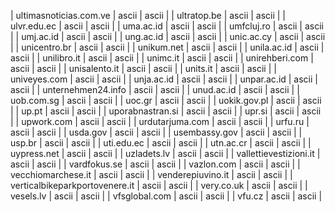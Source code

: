 | ultimasnoticias.com.ve | ascii | ascii |
| ultratop.be | ascii | ascii |
| ulvr.edu.ec | ascii | ascii |
| uma.ac.id | ascii | ascii |
| umfcluj.ro | ascii | ascii |
| umj.ac.id | ascii | ascii |
| ung.ac.id | ascii | ascii |
| unic.ac.cy | ascii | ascii |
| unicentro.br | ascii | ascii |
| unikum.net | ascii | ascii |
| unila.ac.id | ascii | ascii |
| unilibro.it | ascii | ascii |
| unimc.it | ascii | ascii |
| unirehberi.com | ascii | ascii |
| unisalento.it | ascii | ascii |
| units.it | ascii | ascii |
| univeyes.com | ascii | ascii |
| unja.ac.id | ascii | ascii |
| unpar.ac.id | ascii | ascii |
| unternehmen24.info | ascii | ascii |
| unud.ac.id | ascii | ascii |
| uob.com.sg | ascii | ascii |
| uoc.gr | ascii | ascii |
| uokik.gov.pl | ascii | ascii |
| up.pt | ascii | ascii |
| uporabnastran.si | ascii | ascii |
| upr.si | ascii | ascii |
| upwork.com | ascii | ascii |
| urdutarjuma.com | ascii | ascii |
| urfu.ru | ascii | ascii |
| usda.gov | ascii | ascii |
| usembassy.gov | ascii | ascii |
| usp.br | ascii | ascii |
| uti.edu.ec | ascii | ascii |
| utn.ac.cr | ascii | ascii |
| uypress.net | ascii | ascii |
| uzladets.lv | ascii | ascii |
| vallettievestizioni.it | ascii | ascii |
| vardfokus.se | ascii | ascii |
| vazlon.com | ascii | ascii |
| vecchiomarchese.it | ascii | ascii |
| venderepiuvino.it | ascii | ascii |
| verticalbikeparkportovenere.it | ascii | ascii |
| very.co.uk | ascii | ascii |
| vesels.lv | ascii | ascii |
| vfsglobal.com | ascii | ascii |
| vfu.cz | ascii | ascii |
